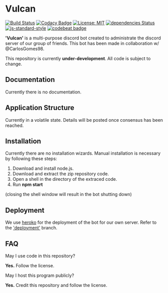 # Vulcan 
[![Build Status](https://travis-ci.org/GitPaulo/Vulcan.svg?branch=master)](https://travis-ci.org/GitPaulo/Vulcan)
[![Codacy Badge](https://api.codacy.com/project/badge/Grade/f7e68b17b25b4f43b2bfd74756e488fb)](https://www.codacy.com/app/GitPaulo/Vulcan?utm_source=github.com&amp;utm_medium=referral&amp;utm_content=GitPaulo/Vulcan&amp;utm_campaign=Badge_Grade)
[![License: MIT](https://img.shields.io/badge/License-MIT-yellow.svg)](https://opensource.org/licenses/MIT)
[![dependencies Status](https://david-dm.org/GitPaulo/vulcan/status.svg)](https://david-dm.org/GitPaulo/vulcan)
[![js-standard-style](https://img.shields.io/badge/codestyle-derived--standard-success.svg)](http://standardjs.com)
[![codebeat badge](https://codebeat.co/badges/f520f33c-38f6-4d1e-b0b9-49c6049a16a0)](https://codebeat.co/projects/github-com-gitpaulo-vulcan-master-6c3e8013-7c4e-4992-9d1d-a8fa4b77d934)

**'Vulcan'** is a multi-purpose discord bot created to administrate the discord server of our group of friends. This bot has been made in collaboration w/ @CarlosGomes98.
  
This repository is currently **under-development**. All code is subject to change.

## Documentation
Currently there is no documentation.

## Application Structure
Currently in a volatile state. Details will be posted once consensus has been reached.

## Installation
Currently there are no installation wizards. Manual installation is necessary by following these steps:
1. Download and install node.js.
2. Download and extract the zip repository code.
3. Open a shell in the directory of the extraced code.
4. Run **npm start**

(closing the shell window will result in the bot shutting down)

## Deployment
We use [heroko](https://dashboard.heroku.com/) for the deployment of the bot for our own server.
Refer to the ['deployment'](https://github.com/GitPaulo/Vulcan/tree/deployment) branch.

## FAQ
May I use code in this repository?

**Yes.** Follow the license.
  
May I host this program publicly?

**Yes.** Credit this repository and follow the license.
